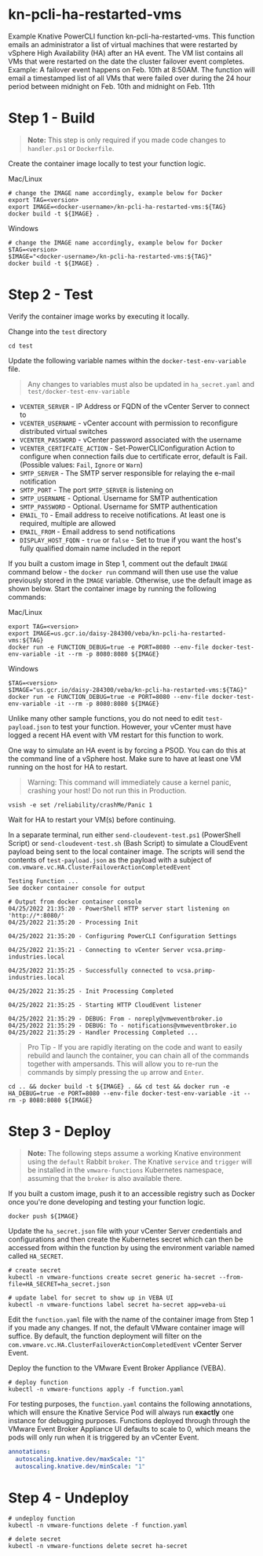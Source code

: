 # kn-pcli-ha-restarted-vms
Example Knative PowerCLI function kn-pcli-ha-restarted-vms. This function emails an administrator a list of virtual machines that were restarted by vSphere High Availability (HA) after an HA event. The VM list contains all VMs that were restarted on the date the cluster failover event completes. Example: A failover event happens on Feb. 10th at 8:50AM. The function will email a timestamped list of all VMs that were failed over during the 24 hour period between midnight on Feb. 10th and midnight on Feb. 11th

# Step 1 - Build

> **Note:** This step is only required if you made code changes to `handler.ps1`
> or `Dockerfile`.

Create the container image locally to test your function logic.

Mac/Linux
```
# change the IMAGE name accordingly, example below for Docker
export TAG=<version>
export IMAGE=<docker-username>/kn-pcli-ha-restarted-vms:${TAG}
docker build -t ${IMAGE} .
```

Windows
```
# change the IMAGE name accordingly, example below for Docker
$TAG=<version>
$IMAGE="<docker-username>/kn-pcli-ha-restarted-vms:${TAG}"
docker build -t ${IMAGE} .
```
# Step 2 - Test

Verify the container image works by executing it locally.

Change into the `test` directory
```console
cd test
```

Update the following variable names within the `docker-test-env-variable` file.
> Any changes to variables must also be updated in `ha_secret.yaml` and `test/docker-test-env-variable`

* `VCENTER_SERVER` - IP Address or FQDN of the vCenter Server to connect to
* `VCENTER_USERNAME` - vCenter account with permission to reconfigure distributed virtual switches
* `VCENTER_PASSWORD` - vCenter password associated with the username
* `VCENTER_CERTIFCATE_ACTION` - Set-PowerCLIConfiguration Action to configure when connection fails due to certificate error, default is Fail. (Possible values: `Fail`, `Ignore` or `Warn`)
* `SMTP_SERVER` - The SMTP server responsible for relaying the e-mail notification
* `SMTP_PORT` - The port `SMTP_SERVER` is listening on
* `SMTP_USERNAME` - Optional. Username for SMTP authentication
* `SMTP_PASSWORD` - Optional. Username for SMTP authentication
* `EMAIL_TO` - Email address to receive notifications. At least one is required, multiple are allowed
* `EMAIL_FROM` - Email address to send notifications
* `DISPLAY_HOST_FQDN` - `true` or `false` - Set to true if you want the host's fully qualified domain name included in the report

If you built a custom image in Step 1, comment out the default `IMAGE` command below - the `docker run` command will then use use the value previously stored in the `IMAGE` variable. Otherwise, use the default image as shown below.  Start the container image by running the following commands:

Mac/Linux
```console
export TAG=<version>
export IMAGE=us.gcr.io/daisy-284300/veba/kn-pcli-ha-restarted-vms:${TAG}
docker run -e FUNCTION_DEBUG=true -e PORT=8080 --env-file docker-test-env-variable -it --rm -p 8080:8080 ${IMAGE}
```
Windows
```console
$TAG=<version>
$IMAGE="us.gcr.io/daisy-284300/veba/kn-pcli-ha-restarted-vms:${TAG}"
docker run -e FUNCTION_DEBUG=true -e PORT=8080 --env-file docker-test-env-variable -it --rm -p 8080:8080 ${IMAGE}
```

Unlike many other sample functions, you do not need to edit `test-payload.json` to test your function. However, your vCenter must have logged a recent HA event with VM restart for this function to work.

One way to simulate an HA event is by forcing a PSOD. You can do this at the command line of a vSphere host. Make sure to have at least one VM running on the host for HA to restart.
> Warning: This command will immediately cause a kernel panic, crashing your host! Do not run this in Production.
```console
vsish -e set /reliability/crashMe/Panic 1
```
Wait for HA to restart your VM(s) before continuing.

In a separate terminal, run either `send-cloudevent-test.ps1` (PowerShell Script) or `send-cloudevent-test.sh` (Bash Script) to simulate a CloudEvent payload being sent to the local container image. The scripts will send the contents of `test-payload.json` as the payload with a subject of `com.vmware.vc.HA.ClusterFailoverActionCompletedEvent`

```console
Testing Function ...
See docker container console for output

# Output from docker container console
04/25/2022 21:35:20 - PowerShell HTTP server start listening on 'http://*:8080/'
04/25/2022 21:35:20 - Processing Init

04/25/2022 21:35:20 - Configuring PowerCLI Configuration Settings

04/25/2022 21:35:21 - Connecting to vCenter Server vcsa.primp-industries.local

04/25/2022 21:35:25 - Successfully connected to vcsa.primp-industries.local

04/25/2022 21:35:25 - Init Processing Completed

04/25/2022 21:35:25 - Starting HTTP CloudEvent listener

04/25/2022 21:35:29 - DEBUG: From - noreply@vmweventbroker.io
04/25/2022 21:35:29 - DEBUG: To - notifications@vmweventbroker.io
04/25/2022 21:35:29 - Handler Processing Completed ...
```

> Pro Tip - If you are rapidly iterating on the code and want to easily rebuild and launch the container,
> you can chain all of the commands together with ampersands. This will allow you to re-run
> the commands by simply pressing the `up` arrow and `Enter`.

```console
cd .. && docker build -t ${IMAGE} . && cd test && docker run -e HA_DEBUG=true -e PORT=8080 --env-file docker-test-env-variable -it --rm -p 8080:8080 ${IMAGE}
```
# Step 3 - Deploy

> **Note:** The following steps assume a working Knative environment using the
`default` Rabbit `broker`. The Knative `service` and `trigger` will be installed in the
`vmware-functions` Kubernetes namespace, assuming that the `broker` is also available there.

If you built a custom image, push it to an accessible registry such as Docker once you're done developing and testing your function logic.

```console
docker push ${IMAGE}
```

Update the `ha_secret.json` file with your vCenter Server credentials and configurations and then create the Kubernetes secret which can then be accessed from within the function by using the environment variable named called `HA_SECRET`.

```console
# create secret
kubectl -n vmware-functions create secret generic ha-secret --from-file=HA_SECRET=ha_secret.json

# update label for secret to show up in VEBA UI
kubectl -n vmware-functions label secret ha-secret app=veba-ui
```

Edit the `function.yaml` file with the name of the container image from Step 1 if you made any changes. If not, the default VMware container image will suffice. By default, the function deployment will filter on the `com.vmware.vc.HA.ClusterFailoverActionCompletedEvent` vCenter Server Event.

Deploy the function to the VMware Event Broker Appliance (VEBA).

```console
# deploy function
kubectl -n vmware-functions apply -f function.yaml
```

For testing purposes, the `function.yaml` contains the following annotations, which will ensure the Knative Service Pod will always run **exactly** one instance for debugging purposes. Functions deployed through through the VMware Event Broker Appliance UI defaults to scale to 0, which means the pods will only run when it is triggered by an vCenter Event.

```yaml
annotations:
  autoscaling.knative.dev/maxScale: "1"
  autoscaling.knative.dev/minScale: "1"
```

# Step 4 - Undeploy

```console
# undeploy function
kubectl -n vmware-functions delete -f function.yaml

# delete secret
kubectl -n vmware-functions delete secret ha-secret
```
